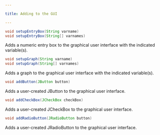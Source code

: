 ```yaml
---

title: Adding to the GUI

---
```


```java
void setupEntryBox(String varname) 
void setupEntryBox(String[] varnames)
```
Adds a numeric entry box to the graphical user interface with the indicated variable(s).

```java
void setupGraph(String varname) 
void setupGraph(String[] varnames)
```
Adds a graph to the graphical user interface with the indicated variable(s).

```java
void addButton(JButton button)
```
Adds a user-created JButton to the graphical user interface.

```java
void addCheckBox(JCheckBox checkBox)
```
Adds a user-created JCheckBox to the graphical user interface.

```java
void addRadioButton(JRadioButton button)
```
Adds a user-created JRadioButton to the graphical user interface.